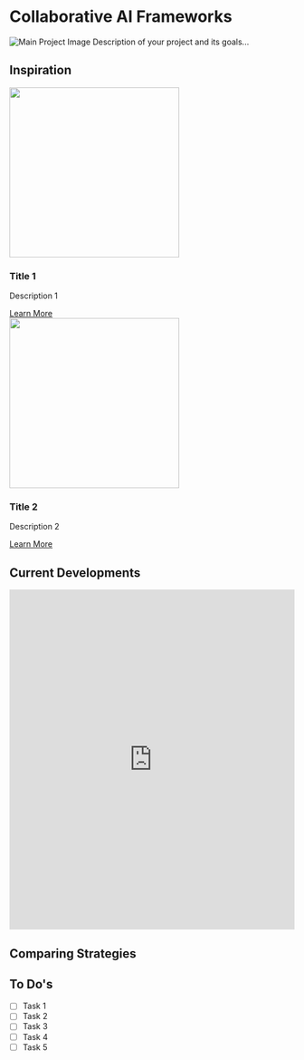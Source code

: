 # Collaborative AI Frameworks

![Main Project Image](path/to/your/image.jpg)
Description of your project and its goals...

## Inspiration

<div class="menubox">
    <div class="content-Tile">
        <img src="path/to/image1.jpg" width="300">
        <h3>Title 1</h3>
        <p>Description 1</p>
        <a href="https://link1.com">Learn More</a>
    </div>
    <div class="content-Tile">
        <img src="path/to/image2.jpg" width="300">
        <h3>Title 2</h3>
        <p>Description 2</p>
        <a href="https://link2.com">Learn More</a>
    </div>
    <!-- Add 6 more content-Tile divs following the same structure -->
</div>

## Current Developments

<iframe 
    src="https://your-playground-url.com" 
    width="100%" 
    height="600px" 
    frameborder="0"
    allowfullscreen>
</iframe>

## Comparing Strategies

## To Do's

- [ ] Task 1
- [ ] Task 2
- [ ] Task 3
- [ ] Task 4
- [ ] Task 5
